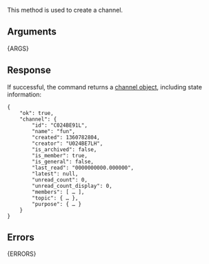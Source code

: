 This method is used to create a channel.

## Arguments

{ARGS}


## Response

If successful, the command returns a [channel object](/types/channel), including state information:


	{
	    "ok": true,
	    "channel": {
			"id": "C024BE91L",
			"name": "fun",
			"created": 1360782804,
			"creator": "U024BE7LH",
			"is_archived": false,
			"is_member": true,
			"is_general": false,
			"last_read": "0000000000.000000",
			"latest": null,
			"unread_count": 0,
			"unread_count_display": 0,
			"members": [ … ],
			"topic": { … },
			"purpose": { … }
		}
	}


## Errors

{ERRORS}
